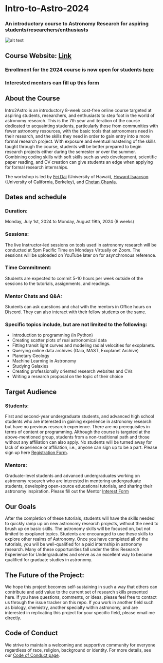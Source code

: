 # Intro-to-Astro-2024
 ### An introductory course to Astronomy Research for aspiring students/researchers/enthusiasts

![alt text](https://github.com/howardisaacson/Intro-to-Astro2024/blob/main/Web_Banner.gif)

## Course Website: [Link](https://sites.google.com/view/intro-2-astro)

### Enrollment for the 2024 course is now open for students [here](https://docs.google.com/forms/d/1dKbhgDU1bAWWnbv4XveYk4fIKCawatLnW8mg1yLli58/edit?usp=drive_web)
### Interested mentors can fill up this [form](https://docs.google.com/forms/d/e/1FAIpQLScluDhVd9MGcx2OUu73DXewXJ36aCy_GYFKeESku2nVH5MYDg/viewform?usp=pp_url)

## About the Course
Intro2Astro is an introductory 8-week cost-free online course targeted at aspiring students, researchers, and enthusiasts to step foot in the world of astronomy research. This is the 7th year and iteration of the course dedicated to acquainting students, particularly those from communities with fewer astronomy resources, with the basic tools that astronomers need in their research, and the skills they need in order to gain entry into a more formal research project. With exposure and eventual mastering of the skills taught through the course, students will be better prepared to begin research projects either during the semester or over the summer. Combining coding skills with soft skills such as web development, scientific paper reading, and CV creation can give students an edge when applying for formal research internships.

The workshop is led by [Fei Dai](https://people.ifa.hawaii.edu/faculty/bio/fei-dai/) (University of Hawaii), [Howard Isaacson](https://astro.berkeley.edu/people/howard-isaacson/) (University of California, Berkeley), and [Chetan Chawla](https://sites.google.com/view/chetanchawla).



## Dates and schedule
  ### Duration: 
  Monday, July 1st, 2024 to Monday, August 19th, 2024 (8 weeks)
  
  ### Sessions: 
  The live Instructor-led sessions on tools used in astronomy research will be conducted at 5pm Pacific Time on Mondays Virtually on Zoom. The sessions will be uploaded on YouTube later on for asynchronous reference.
  
  ### Time Commitment: 
  Students are expected to commit 5-10 hours per week outside of the sessions to the tutorials, assignments, and readings.
  
  ### Mentor Chats and Q&A: 
  Students can ask questions and chat with the mentors in Office hours on Discord. They can also interact with their fellow students on the same.


### Specific topics include, but are not limited to the following:
- Introduction to programming (in Python)
- Creating scatter plots of real astronomical data
- Fitting transit light curves and modeling radial velocities for exoplanets.
- Querying online data archives (Gaia, MAST, Exoplanet Archive)
- Planetary Geology
- Machine Learning in Astronomy
- Studying Galaxies
- Creating professionally oriented research websites and CVs
- Writing a research proposal on the topic of their choice
  




## Target Audience
### Students: 
First and second-year undergraduate students, and advanced high school students who are interested in gaining experience in astronomy research but have no previous research experience. There are no prerequisites in terms of content or programming. Although the course is targeted at the above-mentioned group, students from a non-traditional path and those without any affiliation can also apply. No students will be turned away for lack of experience or affiliation, i.e., anyone can sign up to be a part. Please sign up here [Registration Form](https://docs.google.com/forms/d/1dKbhgDU1bAWWnbv4XveYk4fIKCawatLnW8mg1yLli58/edit?usp=drive_web).


### Mentors: 
Graduate-level students and advanced undergraduates working on astronomy research who are interested in mentoring undergraduate students, developing open-source educational tutorials, and sharing their astronomy inspiration. Please fill out the Mentor [Interest Form](https://docs.google.com/forms/d/e/1FAIpQLScluDhVd9MGcx2OUu73DXewXJ36aCy_GYFKeESku2nVH5MYDg/viewform?usp=pp_url)


## Our Goals
After the completion of these tutorials, students will have the skills needed to quickly ramp up on new astronomy research projects, without the need to brush up on basic skills. The astronomy skills will be focused on, but not limited to exoplanet topics. Students are encouraged to use these skills to explore other realms of Astronomy. Once you have completed all of the tutorials, you will be well-qualified for a paid internship in astronomy research. Many of these opportunities fall under the title: Research Experience for Undergraduates and serve as an excellent way to become qualified for graduate studies in astronomy.

## The Future of the Project:
We hope this project becomes self-sustaining in such a way that others can contribute and add value to the current set of research skills presented here. If you have questions, comments, or ideas, please feel free to contact us through the issue tracker on this repo. If you work in another field such as biology, chemistry, another specialty within astronomy, and are interested in replicating this project for your specific field, please email me directly.

## Code of Conduct
We strive to maintain a welcoming and supportive community for everyone regardless of race, religion, background or identity. For more details, see our [Code of Conduct page](https://sites.google.com/view/intro-2-astro/code-of-conduct).
